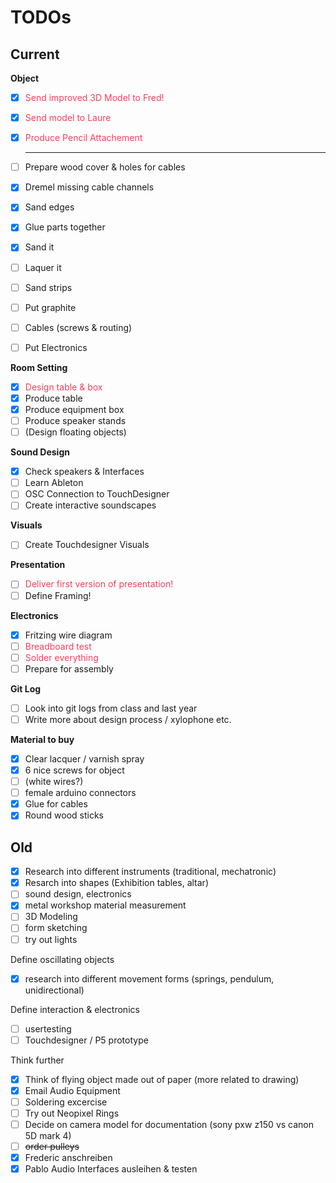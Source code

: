 # TODOs

## Current

**Object**

- [x] <span style="color:rgba(244,63,94,1)">Send improved 3D Model to Fred!</span>
- [x] <span style="color:rgba(244,63,94,1)">Send model to Laure</span>
- [x] <span style="color:rgba(244,63,94,1)">Produce Pencil Attachement</span>

  ***

- [ ] Prepare wood cover & holes for cables
- [x] Dremel missing cable channels
- [x] Sand edges
- [x] Glue parts together
- [x] Sand it
- [ ] Laquer it
- [ ] Sand strips
- [ ] Put graphite
- [ ] Cables (screws & routing)
- [ ] Put Electronics

**Room Setting**

- [x] <span style="color:rgba(244,63,94,1)">Design table & box</span>
- [x] Produce table
- [x] Produce equipment box
- [ ] Produce speaker stands
- [ ] (Design floating objects)

**Sound Design**

- [x] Check speakers & Interfaces
- [ ] Learn Ableton
- [ ] OSC Connection to TouchDesigner
- [ ] Create interactive soundscapes

**Visuals**

- [ ] Create Touchdesigner Visuals

**Presentation**

- [ ] <span style="color:rgba(244,63,94,1)">Deliver first version of presentation!</span>
- [ ] Define Framing!

**Electronics**

- [x] Fritzing wire diagram
- [ ] <span style="color:rgba(244,63,94,1)">Breadboard test</span>
- [ ] <span style="color:rgba(244,63,94,1)">Solder everything</span>
- [ ] Prepare for assembly

**Git Log**

- [ ] Look into git logs from class and last year
- [ ] Write more about design process / xylophone etc.

**Material to buy**

- [x] Clear lacquer / varnish spray
- [x] 6 nice screws for object
- [ ] (white wires?)
- [ ] female arduino connectors
- [x] Glue for cables
- [x] Round wood sticks

## Old

- [x] Research into different instruments (traditional, mechatronic)
- [x] Resarch into shapes (Exhibition tables, altar)
- [ ] sound design, electronics
- [x] metal workshop material measurement
- [ ] 3D Modeling
- [ ] form sketching
- [ ] try out lights

Define oscillating objects

- [x] research into different movement forms (springs, pendulum, unidirectional)

Define interaction & electronics

- [ ] usertesting
- [ ] Touchdesigner / P5 prototype

Think further

- [x] Think of flying object made out of paper (more related to drawing)
- [x] Email Audio Equipment
- [ ] Soldering excercise
- [ ] Try out Neopixel Rings
- [ ] Decide on camera model for documentation (sony pxw z150 vs canon 5D mark 4)
- [ ] ~~order pulleys~~
- [x] Frederic anschreiben
- [x] Pablo Audio Interfaces ausleihen & testen